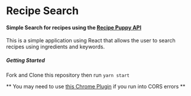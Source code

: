 # Recipe Search

#### Simple Search for recipes using the [Recipe Puppy API](http://www.recipepuppy.com/about/api/)

This is a simple application using React that allows the user to search recipes using ingredients and keywords.

##### Getting Started

Fork and Clone this repository then run `yarn start`

** You may need to use [this Chrome Plugin](https://chrome.google.com/webstore/detail/allow-control-allow-origi/nlfbmbojpeacfghkpbjhddihlkkiljbi?hl=en) if you run into CORS errors ** 
